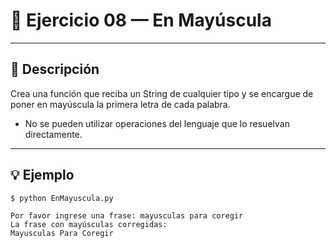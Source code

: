 # 🧮 Ejercicio 08 — En Mayúscula

---

## 📌 Descripción



Crea una función que reciba un String de cualquier tipo y se encargue de poner en mayúscula la primera letra de cada palabra.
- No se pueden utilizar operaciones del lenguaje que lo resuelvan directamente.


---

## 💡 Ejemplo

    
    $ python EnMayuscula.py
    
    Por favor ingrese una frase: mayusculas para coregir 
    La frase con mayúsculas corregidas:
    Mayusculas Para Coregir